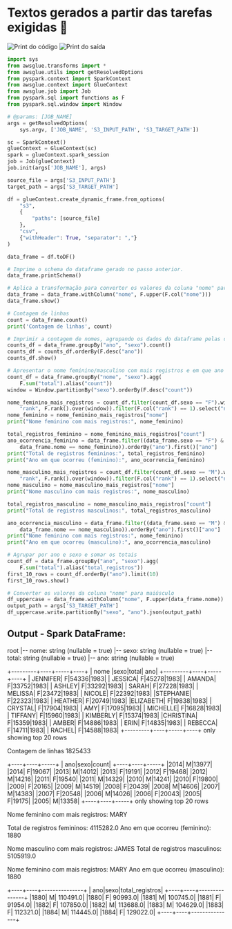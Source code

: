 # Textos gerados a partir das tarefas exigidas 🎇

![Print do código](img/code-glue.png)
![Print do saída](img/output-glue.png)

~~~python
import sys
from awsglue.transforms import *
from awsglue.utils import getResolvedOptions
from pyspark.context import SparkContext
from awsglue.context import GlueContext
from awsglue.job import Job
from pyspark.sql import functions as F
from pyspark.sql.window import Window

# @params: [JOB_NAME]
args = getResolvedOptions(
    sys.argv, ['JOB_NAME', 'S3_INPUT_PATH', 'S3_TARGET_PATH'])

sc = SparkContext()
glueContext = GlueContext(sc)
spark = glueContext.spark_session
job = Job(glueContext)
job.init(args['JOB_NAME'], args)

source_file = args['S3_INPUT_PATH']
target_path = args['S3_TARGET_PATH']

df = glueContext.create_dynamic_frame.from_options(
    "s3",
    {
        "paths": [source_file]
    },
    "csv",
    {"withHeader": True, "separator": ","}
)

data_frame = df.toDF()

# Imprime o schema do dataframe gerado no passo anterior.
data_frame.printSchema()

# Aplica a transformação para converter os valores da coluna "nome" para maiúsculo
data_frame = data_frame.withColumn("nome", F.upper(F.col("nome")))
data_frame.show()

# Contagem de linhas
count = data_frame.count()
print('Contagem de linhas', count)

# Imprimir a contagem de nomes, agrupando os dados do dataframe pelas colunas ano e sexo.
counts_df = data_frame.groupBy("ano", "sexo").count()
counts_df = counts_df.orderBy(F.desc("ano"))
counts_df.show()

# Apresentar o nome feminino/masculino com mais registros e em que ano ocorreu
count_df = data_frame.groupBy("nome", "sexo").agg(
    F.sum("total").alias("count"))
window = Window.partitionBy("sexo").orderBy(F.desc("count"))

nome_feminino_mais_registros = count_df.filter(count_df.sexo == "F").withColumn(
    "rank", F.rank().over(window)).filter(F.col("rank") == 1).select("nome", "count").first()
nome_feminino = nome_feminino_mais_registros["nome"]
print("Nome feminino com mais registros:", nome_feminino)

total_registros_feminino = nome_feminino_mais_registros["count"]
ano_ocorrencia_feminino = data_frame.filter((data_frame.sexo == "F") & (
    data_frame.nome == nome_feminino)).orderBy("ano").first()["ano"]
print("Total de registros femininos:", total_registros_feminino)
print("Ano em que ocorreu (feminino):", ano_ocorrencia_feminino)

nome_masculino_mais_registros = count_df.filter(count_df.sexo == "M").withColumn(
    "rank", F.rank().over(window)).filter(F.col("rank") == 1).select("nome", "count").first()
nome_masculino = nome_masculino_mais_registros["nome"]
print("Nome masculino com mais registros:", nome_masculino)

total_registros_masculino = nome_masculino_mais_registros["count"]
print("Total de registros masculinos:", total_registros_masculino)

ano_ocorrencia_masculino = data_frame.filter((data_frame.sexo == "M") & (
    data_frame.nome == nome_masculino)).orderBy("ano").first()["ano"]
print("Nome feminino com mais registros:", nome_feminino)
print("Ano em que ocorreu (masculino):", ano_ocorrencia_masculino)

# Agrupar por ano e sexo e somar os totais
count_df = data_frame.groupBy("ano", "sexo").agg(
    F.sum("total").alias("total_registros"))
first_10_rows = count_df.orderBy("ano").limit(10)
first_10_rows.show()

# Converter os valores da coluna "nome" para maiúsculo
df_uppercase = data_frame.withColumn("nome", F.upper(data_frame.nome))
output_path = args['S3_TARGET_PATH']
df_uppercase.write.partitionBy("sexo", "ano").json(output_path)
~~~



## Output - Spark DataFrame:
>
root
 |-- nome: string (nullable = true)
 |-- sexo: string (nullable = true)
 |-- total: string (nullable = true)
 |-- ano: string (nullable = true)

+---------+----+-----+----+
|   nome  |sexo|total| ano|
+---------+----+-----+----+
| JENNIFER|   F|54336|1983|
|  JESSICA|   F|45278|1983|
|   AMANDA|   F|33752|1983|
|   ASHLEY|   F|33292|1983|
|    SARAH|   F|27228|1983|
|  MELISSA|   F|23472|1983|
|   NICOLE|   F|22392|1983|
|STEPHANIE|   F|22323|1983|
|  HEATHER|   F|20749|1983|
|ELIZABETH|   F|19838|1983|
|  CRYSTAL|   F|17904|1983|
|      AMY|   F|17095|1983|
| MICHELLE|   F|16828|1983|
|  TIFFANY|   F|15960|1983|
| KIMBERLY|   F|15374|1983|
|CHRISTINA|   F|15359|1983|
|    AMBER|   F|14886|1983|
|     ERIN|   F|14835|1983|
|  REBECCA|   F|14711|1983|
|   RACHEL|   F|14588|1983|
+---------+----+-----+----+
only showing top 20 rows

Contagem de linhas 1825433

+----+----+-----+
| ano|sexo|count|
+----+----+-----+
|2014|   M|13977|
|2014|   F|19067|
|2013|   M|14012|
|2013|   F|19191|
|2012|   F|19468|
|2012|   M|14216|
|2011|   F|19540|
|2011|   M|14329|
|2010|   M|14241|
|2010|   F|19800|
|2009|   F|20165|
|2009|   M|14519|
|2008|   F|20439|
|2008|   M|14606|
|2007|   M|14383|
|2007|   F|20548|
|2006|   M|14026|
|2006|   F|20043|
|2005|   F|19175|
|2005|   M|13358|
+----+----+-----+
only showing top 20 rows

Nome feminino com mais registros: MARY

Total de registros femininos: 4115282.0
Ano em que ocorreu (feminino): 1880

Nome masculino com mais registros: JAMES
Total de registros masculinos: 5105919.0

Nome feminino com mais registros: MARY
Ano em que ocorreu (masculino): 1880

+----+----+---------------+
| ano|sexo|total_registros|
+----+----+---------------+
|1880|   M|       110491.0|
|1880|   F|        90993.0|
|1881|   M|       100745.0|
|1881|   F|        91954.0|
|1882|   F|       107850.0|
|1882|   M|       113688.0|
|1883|   M|       104629.0|
|1883|   F|       112321.0|
|1884|   M|       114445.0|
|1884|   F|       129022.0|
+----+----+---------------+
